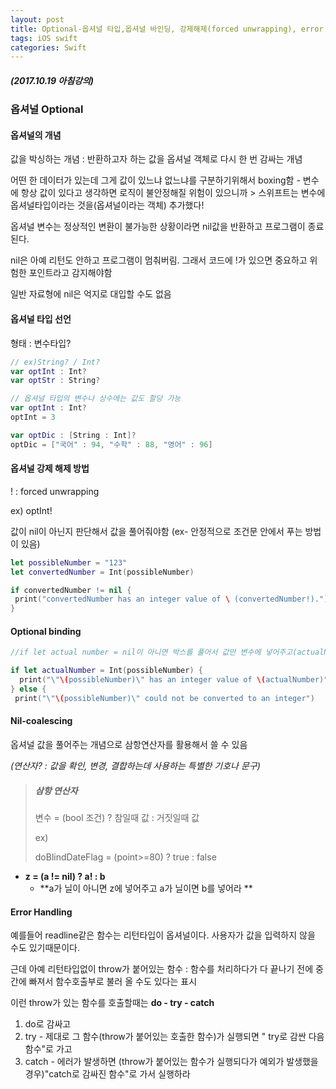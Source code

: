 ```yaml
---
layout: post
title: Optional-옵셔널 타입,옵셔널 바인딩, 강제해제(forced unwrapping), error handling
tags: iOS swift
categories: Swift
---
```


##### (2017.10.19 아침강의)

### 옵셔널 Optional

#### 옵셔널의 개념

값을 박싱하는 개념 : 반환하고자 하는 값을 옵셔널 객체로 다시 한 번 감싸는 개념

어떤 한 데이터가 있는데 그게 값이 있느냐 없느냐를 구분하기위해서 boxing함 - 변수에 항상 값이 있다고 생각하면 로직이 불안정해질 위험이 있으니까 > 스위프트는 변수에 옵셔널타입이라는 것을(옵셔널이라는 객체) 추가했다! 

옵셔널 변수는 정상적인 변환이 불가능한 상황이라면 nil값을 반환하고 프로그램이 종료된다.

nil은 아예 리턴도 안하고 프로그램이 멈춰버림. 그래서 코드에 !가 있으면 중요하고 위험한 포인트라고 감지해야함

일반 자료형에 nil은 억지로 대입할 수도 없음



#### 옵셔널 타입 선언

형태 : 변수타입?

```swift
// ex)String? / Int?
var optInt : Int?
var optStr : String?

// 옵셔널 타입의 변수나 상수에는 값도 할당 가능
var optInt : Int?
optInt = 3

var optDic : [String : Int]?
optDic = ["국어" : 94, "수학" : 88, "영어" : 96]
```



#### 옵셔널 강제 해제 방법

! : forced unwrapping 

ex) optInt!

값이 nil이 아닌지 판단해서 값을 풀어줘야함 (ex- 안정적으로 조건문 안에서 푸는 방법이 있음)

```swift
let possibleNumber = "123"
let convertedNumber = Int(possibleNumber)

if convertedNumber != nil {
 print("convertedNumber has an integer value of \ (convertedNumber!).")
}
```



#### Optional binding

```swift
//if let actual number = nil이 아니면 박스를 풀어서 값만 변수에 넣어주고(actualNumber), nil인 경우 else문에서 nil을 리턴하고 프로그램이 끝나버림. (예외처리를 해야함) 

if let actualNumber = Int(possibleNumber) {
  print("\"\(possibleNumber)\" has an integer value of \(actualNumber)")
} else {
 print("\"\(possibleNumber)\" could not be converted to an integer") 
```



#### Nil-coalescing

옵셔널 값을 풀어주는 개념으로 삼항연산자를 활용해서 쓸 수 있음

*(연산자? : 값을 확인, 변경, 결합하는데 사용하는 특별한 기호나 문구)*

> ##### 삼항 연산자
>
> 변수 = (bool 조건) ? 참일때 값 : 거짓일때 값
>
> ex)
>
> doBlindDateFlag = (point>=80) ? true : false

- **z = (a != nil) ? a! : b**
  - **a가 닐이 아니면 z에 넣어주고 a가 닐이면 b를 넣어라 **



#### Error Handling

예를들어 readline같은 함수는 리턴타입이 옵셔널이다. 사용자가 값을 입력하지 않을 수도 있기때문이다.

근데 아예 리턴타입없이 throw가 붙어있는 함수 : 함수를 처리하다가 다 끝나기 전에 중간에 빠져서 함수호출부로 불러 올 수도 있다는 표시

이런 throw가 있는 함수를 호출할때는 **do - try - catch**

1. do로 감싸고
2. try - 제대로 그 함수(throw가 붙어있는 호출한 함수)가 실행되면  " try로 감싼 다음 함수"로 가고  
3. catch -  에러가 발생하면 (throw가 붙어있는 함수가 실행되다가 예외가 발생했을경우)"catch로 감싸진 함수"로 가서 실행하라

